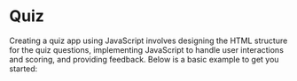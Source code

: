 # Quiz
Creating a quiz app using JavaScript involves designing the HTML structure for the quiz questions, implementing JavaScript to handle user interactions and scoring, and providing feedback. Below is a basic example to get you started:
